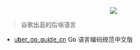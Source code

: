 <p align="center">
  <a href="https://reactjs.org">
    <img src="https://github.com/golang/go/raw/master/doc/gopher/fiveyears.jpg">
  </a>
</p>

> 谷歌出品的后端语言

* [uber_go_guide_cn](https://github.com/xxjwxc/uber_go_guide_cn) Go 语言编码规范中文版
